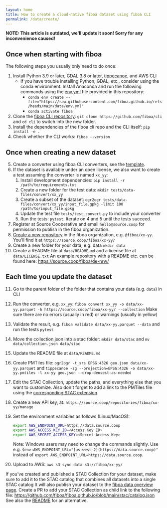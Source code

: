 ```yaml
---
layout: home
title: How to create a cloud-native fiboa dataset using fiboa CLI
permalink: /data/create/
---
```


**NOTE: This article is outdated, we'll update it soon! Sorry for any inconvenience caused!**

## Once when starting with fiboa

The following steps you usually only need to do once:

1. Install Python 3.9 or later, GDAL 3.8 or later, [tippecanoe](https://github.com/felt/tippecanoe), and AWS CLI
   - If you have trouble installing Python, GDAL, etc., consider using the conda environment.
     Install Anaconda and run the following commands using the [env.yml](./env.yml) file provided in this repository:
      - `conda env create --file="https://raw.githubusercontent.com/fiboa.github.io/refs/heads/main/data/env.yml"`
      - `conda activate fiboa`
2. Clone the [fiboa CLI repository](https://github.com/fiboa/cli):
   `git clone https://github.com/fiboa/cli`
   and `cd cli` to switch into the new folder.
3. Install the dependencies of the fiboa cli repo and the CLI itself:
   `pip install -e .`
4. Check whether the CLI works: `fiboa --version`

## Once when creating a new dataset

5. Create a converter using fiboa CLI converters, see the
   [template](https://github.com/fiboa/cli/blob/main/fiboa_cli/datasets/template.py).
6. If the dataset is available under an open license, we also want to create a test assuming the converter is named `xx_yy`:
   1. Install development dependencies: `pip install -r /path/to/requirements.txt`
   2. Create a new folder for the test data: `mkdir tests/data-files/convert/xx_yy`
   3. Create a subset of the dataset: `ogr2ogr tests/data-files/convert/xx_yy/input_file.gpkg -limit 100 /path/to/input_file.gpkg`
   4. Update the test file `tests/test_convert.py` to include your converter
   5. Run the tests: `pytest`. Iterate on 4 and 5 until the tests succeed.
7. Register at Source Cooperative and email `hello@source.coop` for permission to publish in the fiboa organization. 
8. [Create a new repository](https://source.coop/repositories/new/) in the fiboa organization, e.g. `@fiboa/xx-yy`.
   You'll find it at `https://source.coop/fiboa/xx-yy/`
9. Create a new folder for your data, e.g. data
   `mkdir data`
10. Create a README file at `data/README.md` and a license file at `data/LICENSE.txt`
    An example repository with a README etc. can be found here:
    <https://source.coop/fiboa/de-nrw/>

## Each time you update the dataset

11. Go to the parent folder of the folder that contains your data (e.g. `data`) in CLI

12. Run the converter, e.g. `xx_yy`:
    `fiboa convert xx_yy -o data/xx-yy.parquet -h https://source.coop/fiboa/xx-yy/ --collection`
    Make sure there are no errors (usually in red) or warnings (usually in yellow)

13. Validate the result, e.g. `fiboa validate data/xx-yy.parquet --data` and run the tests `pytest`

14. Move the collection.json into a stac folder:
    `mkdir data/stac` and `mv data/collection.json data/stac`

15. Update the README file at `data/README.md`

16. Create PMTiles file:
    `ogr2ogr -t_srs EPSG:4326 geo.json data/xx-yy.parquet`
    and
    `tippecanoe -zg --projection=EPSG:4326 -o data/xx-yy.pmtiles -l xx-yy geo.json --drop-densest-as-needed`

17. Edit the STAC Collection, update the paths, and everything else that you want to customize.
    Also don't forget to add a link to the PMTiles file using the
    [corresponding STAC extension](https://github.com/stac-extensions/web-map-links?tab=readme-ov-file#pmtiles).

18. Create a new API key, at: `https://source.coop/repositories/fiboa/xx-yy/manage`

19. Set the environment variables as follows (Linux/MacOS):

    ```bash
    export AWS_ENDPOINT_URL=https://data.source.coop
    export AWS_ACCESS_KEY_ID=<Access Key ID>
    export AWS_SECRET_ACCESS_KEY=<Secret Access Key>
    ```

    Note: Windows users may need to change the commands slightly. Use e.g.
    `$env:AWS_ENDPOINT_URL="[us-west-2](https://data.source.coop)"` instead of `export AWS_ENDPOINT_URL=https://data.source.coop`.

20. Upload to AWS:
    `aws s3 sync data s3://fiboa/xx-yy/`

If you've created and published a STAC Collection for your dataset, make sure to add it to the
STAC catalog that combines all datasets into a single STAC catalog
It will also publish your dataset to the
[fiboa data overview page](https://github.com/fiboa/data/blob/main/README.md).
Create a PR to add your STAC Collection as child link to the following file:
<https://github.com/fiboa/fiboa.github.io/blob/main/stac/catalog.json>
See also the [README](README.md#add-your-dataset) for an alternative.